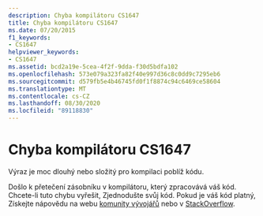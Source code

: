```yaml
---
description: Chyba kompilátoru CS1647
title: Chyba kompilátoru CS1647
ms.date: 07/20/2015
f1_keywords:
- CS1647
helpviewer_keywords:
- CS1647
ms.assetid: bcd2a19e-5cea-4f2f-9dda-f30d5bdfa102
ms.openlocfilehash: 573e079a323fa82f40e997d36c8c0dd9c7295eb6
ms.sourcegitcommit: d579fb5e4b46745fd0f1f8874c94c6469ce58604
ms.translationtype: MT
ms.contentlocale: cs-CZ
ms.lasthandoff: 08/30/2020
ms.locfileid: "89118830"
---
```

# <a name="compiler-error-cs1647"></a>Chyba kompilátoru CS1647
Výraz je moc dlouhý nebo složitý pro kompilaci poblíž kódu.  
  
 Došlo k přetečení zásobníku v kompilátoru, který zpracovává váš kód. Chcete-li tuto chybu vyřešit, Zjednodušte svůj kód. Pokud je váš kód platný, Získejte nápovědu na webu [komunity vývojářů](https://developercommunity.visualstudio.com/spaces/61/index.html) nebo v [StackOverflow](https://stackoverflow.com/).

